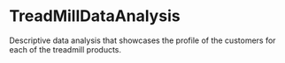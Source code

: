 # TreadMillDataAnalysis
Descriptive data analysis that showcases the profile of the customers for each of the treadmill products.
